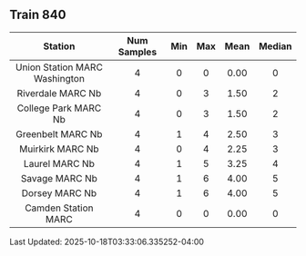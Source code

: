 ## Train 840

| Station | Num Samples | Min | Max | Mean | Median |
| :-----: | :---------: | :-: | :-: | :--: | :----: |
| Union Station MARC Washington | 4 | 0 | 0 | 0.00 | 0 |
| Riverdale MARC Nb | 4 | 0 | 3 | 1.50 | 2 |
| College Park MARC Nb | 4 | 0 | 3 | 1.50 | 2 |
| Greenbelt MARC Nb | 4 | 1 | 4 | 2.50 | 3 |
| Muirkirk MARC Nb | 4 | 0 | 4 | 2.25 | 3 |
| Laurel MARC Nb | 4 | 1 | 5 | 3.25 | 4 |
| Savage MARC Nb | 4 | 1 | 6 | 4.00 | 5 |
| Dorsey MARC Nb | 4 | 1 | 6 | 4.00 | 5 |
| Camden Station MARC | 4 | 0 | 0 | 0.00 | 0 |


Last Updated: 2025-10-18T03:33:06.335252-04:00